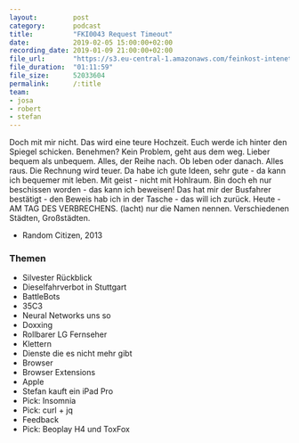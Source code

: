 ```yaml
---
layout:         post
category:       podcast
title:          "FKI0043 Request Timeout"
date:           2019-02-05 15:00:00+02:00
recording_date: 2019-01-09 21:00:00+02:00
file_url:       "https://s3.eu-central-1.amazonaws.com/feinkost-intenet/fki0043.mp3"
file_duration:  "01:11:59"
file_size:      52033604
permalink:      /:title
team:
- josa
- robert
- stefan
---
```


Doch mit mir nicht. Das wird eine teure Hochzeit. Euch werde ich hinter den Spiegel schicken. Benehmen? Kein Problem, geht aus dem weg. Lieber bequem als unbequem. Alles, der Reihe nach. Ob leben oder danach. Alles raus. Die Rechnung wird teuer. Da habe ich gute Ideen, sehr gute - da kann ich bequemer mit leben. Mit geist - nicht mit Hohlraum. Bin doch eh nur beschissen worden - das kann ich beweisen! Das hat mir der Busfahrer bestätigt - den Beweis hab ich in der Tasche - das will ich zurück. Heute - AM TAG DES VERBRECHENS. (lacht) nur die Namen nennen. Verschiedenen Städten, Großstädten.
- Random Citizen, 2013

### Themen

* Silvester Rückblick
* Dieselfahrverbot in Stuttgart
* BattleBots
* 35C3
* Neural Networks uns so
* Doxxing
* Rollbarer LG Fernseher
* Klettern
* Dienste die es nicht mehr gibt
* Browser
* Browser Extensions
* Apple
* Stefan kauft ein iPad Pro
* Pick: Insomnia
* Pick: curl + jq
* Feedback
* Pick: Beoplay H4 und ToxFox
